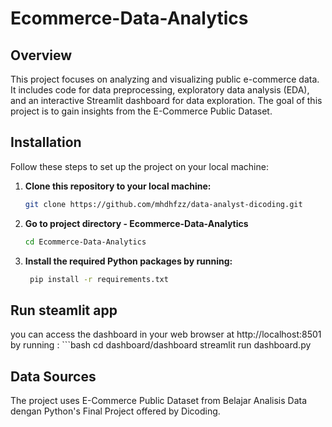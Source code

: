 # Ecommerce-Data-Analytics

## Overview
This project focuses on analyzing and visualizing public e-commerce data. It includes code for data preprocessing, exploratory data analysis (EDA), and an interactive Streamlit dashboard for data exploration. The goal of this project is to gain insights from the E-Commerce Public Dataset.

## Installation

Follow these steps to set up the project on your local machine:

1. **Clone this repository to your local machine:**
   ```bash
   git clone https://github.com/mhdhfzz/data-analyst-dicoding.git

2. **Go to project directory - Ecommerce-Data-Analytics**
   ```bash
   cd Ecommerce-Data-Analytics

3. **Install the required Python packages by running:**
   ```bash
    pip install -r requirements.txt

## Run steamlit app
you can access the dashboard in your web browser at http://localhost:8501 by running : 
    ```bash
    cd dashboard/dashboard
    streamlit run dashboard.py

## Data Sources
The project uses E-Commerce Public Dataset from Belajar Analisis Data dengan Python's Final Project offered by Dicoding.






